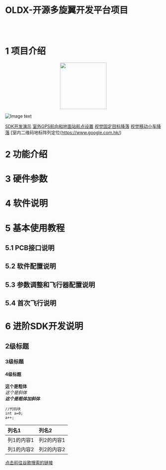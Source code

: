 # OLDX-开源多旋翼开发平台项目
<br><br>
# 1 项目介绍
<div align=center><img width="150" height="150" src="https://github.com/golaced/Oldx_fly_controller/blob/master/support_file/img_file/fc.jpg"/></div>

![Image text](https://github.com/golaced/Oldx_fly_controller/blob/master/support_file/img_file/fc.jpg)

[SDK开发演示](https://www.google.com.hk/)
[室外GPS航向和地面站航点设置](https://www.google.com.hk/)
[视觉固定目标降落](https://www.google.com.hk/)
[视觉移动小车降落](https://www.google.com.hk/)
[室内二维码地标阵列定位(https://www.google.com.hk/)


# 2 功能介绍


# 3 硬件参数


# 4 软件说明


# 5 基本使用教程
## 5.1 PCB接口说明

## 5.2 软件配置说明

## 5.3 参数调整和飞行器配置说明


## 5.4 首次飞行说明


# 6 进阶SDK开发说明



## 2级标题
### 3级标题
#### 4级标题

**这个是粗体** <br>
*这个是斜体* <br>
***这个是粗体加斜体*** <br>

```
//代码块
int a=0;
a++;
```

|列名1|列名2|
|:---|:---|
|列1的内容1|列2的内容1|
|列1的内容2|列2的内容2|

[点击前往谷歌搜索的链接](https://www.google.com.hk/)
